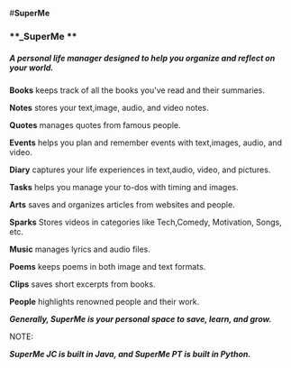 
#**SuperMe**

### **_SuperMe **

 ##### A personal life manager designed to help you organize and reflect on your world.

**Books** keeps track of all the books you've read and their summaries.

**Notes** stores your text,image, audio, and video notes.

**Quotes** manages quotes from famous people.

**Events** helps you plan and remember events with text,images, audio, and video.

**Diary** captures your life experiences in text,audio, video, and pictures.

**Tasks** helps you manage your to-dos with timing and images.

**Arts** saves and organizes articles from websites and people.

**Sparks** Stores videos in categories like Tech,Comedy, Motivation, Songs, etc.

**Music** manages lyrics and audio files.

**Poems** keeps poems in both image and text formats.

**Clips** saves short excerpts from books.

**People** highlights renowned people and their work.

**_Generally, SuperMe is your personal space to save, learn, and grow._**

NOTE:

**_SuperMe JC is built in Java, and SuperMe PT is built in Python._**
